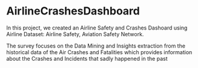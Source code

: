 # AirlineCrashesDashboard

In this project, we created an Airline Safety and Crashes Dashoard using Airline Dataset: Airline Safety, Aviation Safety Network.

The survey focuses on the Data Mining and Insights extraction from the historical data of the Air Crashes and Fatalities which provides information about the Crashes and Incidents that sadly happened in the past

